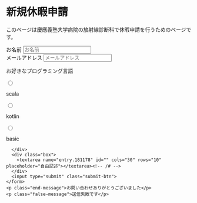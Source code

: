 # 新規休暇申請
このページは慶應義塾大学病院の放射線診断科で休暇申請を行うためのページです。

<div class="form-wrapper">
    <form
      action="https://docs.google.com/forms/u/0/d/e/hoge"
      id="form">
      <div class="box">
        <label for="name">お名前</label>
        <input type="text" name="entry.396652" id="name" placeholder="お名前" required>
      </div>
      <div class="box">
        <label for="mail">メールアドレス</label>
        <input type="mail" name="entry.1934980" id="mail" placeholder="メールアドレス" required>
      </div>
      <div class="box">
        <p class="box">お好きなプログラミング言語</p>
        <div class="flex-box"><input type="radio" name="entry.1977612" required value="scala">
          <p>scala</p>
        </div>
        <div class="flex-box"><input type="radio" name="entry.1977612" required value="kotlin">
          <p>kotlin</p>
        </div>
        <div class="flex-box"><input type="radio" name="entry.1977612" required value="basic">
          <p>basic</p>
        </div>

      </div>
      <div class="box">
        <textarea name="entry.181178" id="" cols="30" rows="10" placeholder="自由記述"></textarea><!-- /# -->
      </div>
      <input type="submit" class="submit-btn">
    </form>
    <p class="end-message">お問い合わせありがとうございました</p>
    <p class="false-message">送信失敗です</p>
  </div>
  <script src="https://ajax.googleapis.com/ajax/libs/jquery/1.11.0/jquery.min.js"></script>